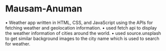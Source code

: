 # Mausam-Anuman
• Weather app written in HTML, CSS, and JavaScript using the APIs for fetching weather and geolocation information.
• used fetch api to display the weather information of cities around the world.
• used source.unsplash to get similar background images to the city name which is used to search for weather.
